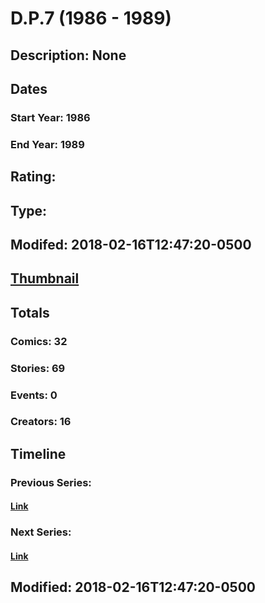 # D.P.7 (1986 - 1989)
## Description: None
## Dates
### Start Year: 1986
### End Year: 1989
## Rating: 
## Type: 
## Modifed: 2018-02-16T12:47:20-0500
## [Thumbnail](http://i.annihil.us/u/prod/marvel/i/mg/2/c0/5a87191002ea3.jpg)
## Totals
### Comics: 32
### Stories: 69
### Events: 0
### Creators: 16
## Timeline
### Previous Series: 
#### [Link]()
### Next Series: 
#### [Link]()
## Modified: 2018-02-16T12:47:20-0500
